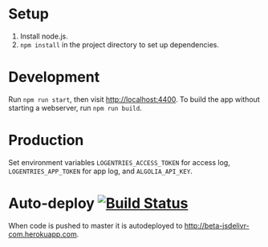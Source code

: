 # Setup
1. Install node.js.
2. `npm install` in the project directory to set up dependencies.

# Development
Run `npm run start`, then visit [http://localhost:4400](http://localhost:4400). To build the app without starting a webserver, run `npm run build`.

# Production
Set environment variables `LOGENTRIES_ACCESS_TOKEN` for access log, `LOGENTRIES_APP_TOKEN` for app log, and `ALGOLIA_API_KEY`.

# Auto-deploy [![Build Status](https://travis-ci.org/jsdelivr/beta.jsdelivr.com.svg?branch=master)](https://travis-ci.org/jsdelivr/beta.jsdelivr.com)
When code is pushed to master it is autodeployed to http://beta-jsdelivr-com.herokuapp.com.
